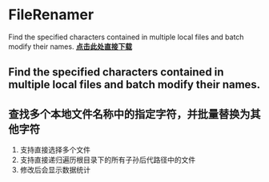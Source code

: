 # FileRenamer
 Find the specified characters contained in multiple local files and batch modify their names.
**[点击此处直接下载](https://github.com/chaozhoo/FileRenamer/releases/download/v0.1/FileRenamer.exe)**

## Find the specified characters contained in multiple local files and batch modify their names.

## 查找多个本地文件名称中的指定字符，并批量替换为其他字符

1. 支持直接选择多个文件
2. 支持直接递归遍历根目录下的所有子孙后代路径中的文件
3. 修改后会显示数据统计
